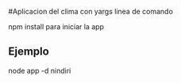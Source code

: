 #Aplicacion del clima con yargs linea de comando


npm install para iniciar la app



## Ejemplo 

node app -d nindiri 

